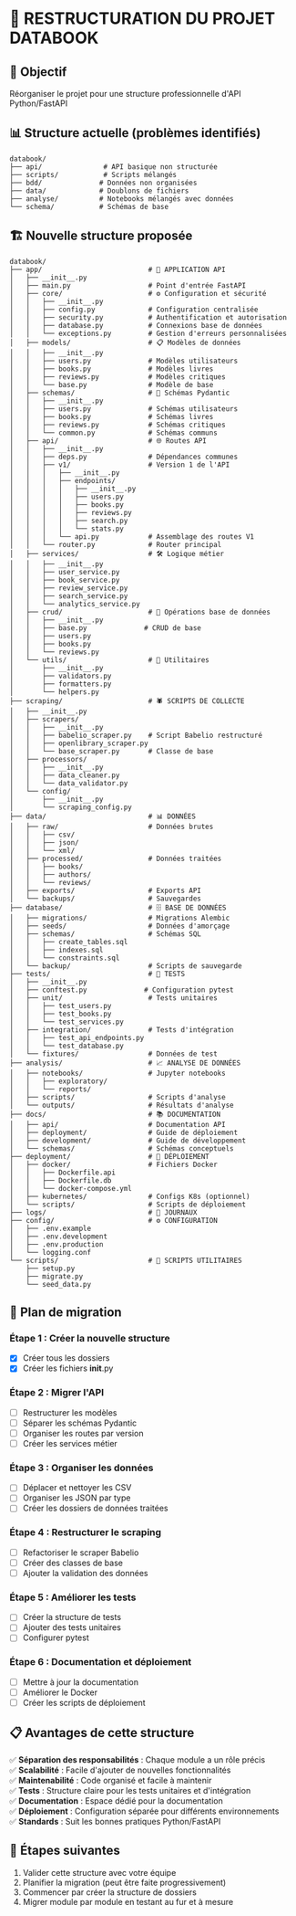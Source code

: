 # 📁 RESTRUCTURATION DU PROJET DATABOOK

## 🎯 Objectif
Réorganiser le projet pour une structure professionnelle d'API Python/FastAPI

## 📊 Structure actuelle (problèmes identifiés)
```
databook/
├── api/               # API basique non structurée
├── scripts/           # Scripts mélangés
├── bdd/              # Données non organisées
├── data/             # Doublons de fichiers
├── analyse/          # Notebooks mélangés avec données
└── schema/           # Schémas de base
```

## 🏗️ Nouvelle structure proposée
```
databook/
├── app/                          # 🚀 APPLICATION API
│   ├── __init__.py
│   ├── main.py                   # Point d'entrée FastAPI
│   ├── core/                     # ⚙️ Configuration et sécurité
│   │   ├── __init__.py
│   │   ├── config.py             # Configuration centralisée
│   │   ├── security.py           # Authentification et autorisation
│   │   ├── database.py           # Connexions base de données
│   │   └── exceptions.py         # Gestion d'erreurs personnalisées
│   ├── models/                   # 📋 Modèles de données
│   │   ├── __init__.py
│   │   ├── users.py              # Modèles utilisateurs
│   │   ├── books.py              # Modèles livres
│   │   ├── reviews.py            # Modèles critiques
│   │   └── base.py               # Modèle de base
│   ├── schemas/                  # 📝 Schémas Pydantic
│   │   ├── __init__.py
│   │   ├── users.py              # Schémas utilisateurs
│   │   ├── books.py              # Schémas livres
│   │   ├── reviews.py            # Schémas critiques
│   │   └── common.py             # Schémas communs
│   ├── api/                      # 🌐 Routes API
│   │   ├── __init__.py
│   │   ├── deps.py               # Dépendances communes
│   │   ├── v1/                   # Version 1 de l'API
│   │   │   ├── __init__.py
│   │   │   ├── endpoints/
│   │   │   │   ├── __init__.py
│   │   │   │   ├── users.py
│   │   │   │   ├── books.py
│   │   │   │   ├── reviews.py
│   │   │   │   ├── search.py
│   │   │   │   └── stats.py
│   │   │   └── api.py            # Assemblage des routes V1
│   │   └── router.py             # Router principal
│   ├── services/                 # 🛠️ Logique métier
│   │   ├── __init__.py
│   │   ├── user_service.py
│   │   ├── book_service.py
│   │   ├── review_service.py
│   │   ├── search_service.py
│   │   └── analytics_service.py
│   ├── crud/                     # 💾 Opérations base de données
│   │   ├── __init__.py
│   │   ├── base.py              # CRUD de base
│   │   ├── users.py
│   │   ├── books.py
│   │   └── reviews.py
│   └── utils/                    # 🔧 Utilitaires
│       ├── __init__.py
│       ├── validators.py
│       ├── formatters.py
│       └── helpers.py
├── scraping/                     # 🕷️ SCRIPTS DE COLLECTE
│   ├── __init__.py
│   ├── scrapers/
│   │   ├── __init__.py
│   │   ├── babelio_scraper.py    # Script Babelio restructuré
│   │   ├── openlibrary_scraper.py
│   │   └── base_scraper.py       # Classe de base
│   ├── processors/
│   │   ├── __init__.py
│   │   ├── data_cleaner.py
│   │   └── data_validator.py
│   └── config/
│       ├── __init__.py
│       └── scraping_config.py
├── data/                         # 📊 DONNÉES
│   ├── raw/                      # Données brutes
│   │   ├── csv/
│   │   ├── json/
│   │   └── xml/
│   ├── processed/                # Données traitées
│   │   ├── books/
│   │   ├── authors/
│   │   └── reviews/
│   ├── exports/                  # Exports API
│   └── backups/                  # Sauvegardes
├── database/                     # 🗄️ BASE DE DONNÉES
│   ├── migrations/               # Migrations Alembic
│   ├── seeds/                    # Données d'amorçage
│   ├── schemas/                  # Schémas SQL
│   │   ├── create_tables.sql
│   │   ├── indexes.sql
│   │   └── constraints.sql
│   └── backup/                   # Scripts de sauvegarde
├── tests/                        # 🧪 TESTS
│   ├── __init__.py
│   ├── conftest.py              # Configuration pytest
│   ├── unit/                     # Tests unitaires
│   │   ├── test_users.py
│   │   ├── test_books.py
│   │   └── test_services.py
│   ├── integration/              # Tests d'intégration
│   │   ├── test_api_endpoints.py
│   │   └── test_database.py
│   └── fixtures/                 # Données de test
├── analysis/                     # 📈 ANALYSE DE DONNÉES
│   ├── notebooks/                # Jupyter notebooks
│   │   ├── exploratory/
│   │   └── reports/
│   ├── scripts/                  # Scripts d'analyse
│   └── outputs/                  # Résultats d'analyse
├── docs/                         # 📚 DOCUMENTATION
│   ├── api/                      # Documentation API
│   ├── deployment/               # Guide de déploiement
│   ├── development/              # Guide de développement
│   └── schemas/                  # Schémas conceptuels
├── deployment/                   # 🚀 DÉPLOIEMENT
│   ├── docker/                   # Fichiers Docker
│   │   ├── Dockerfile.api
│   │   ├── Dockerfile.db
│   │   └── docker-compose.yml
│   ├── kubernetes/               # Configs K8s (optionnel)
│   └── scripts/                  # Scripts de déploiement
├── logs/                         # 📝 JOURNAUX
├── config/                       # ⚙️ CONFIGURATION
│   ├── .env.example
│   ├── .env.development
│   ├── .env.production
│   └── logging.conf
└── scripts/                      # 📜 SCRIPTS UTILITAIRES
    ├── setup.py
    ├── migrate.py
    └── seed_data.py
```

## 🔄 Plan de migration

### Étape 1 : Créer la nouvelle structure
- [x] Créer tous les dossiers
- [x] Créer les fichiers __init__.py

### Étape 2 : Migrer l'API
- [ ] Restructurer les modèles
- [ ] Séparer les schémas Pydantic
- [ ] Organiser les routes par version
- [ ] Créer les services métier

### Étape 3 : Organiser les données
- [ ] Déplacer et nettoyer les CSV
- [ ] Organiser les JSON par type
- [ ] Créer les dossiers de données traitées

### Étape 4 : Restructurer le scraping
- [ ] Refactoriser le scraper Babelio
- [ ] Créer des classes de base
- [ ] Ajouter la validation des données

### Étape 5 : Améliorer les tests
- [ ] Créer la structure de tests
- [ ] Ajouter des tests unitaires
- [ ] Configurer pytest

### Étape 6 : Documentation et déploiement
- [ ] Mettre à jour la documentation
- [ ] Améliorer le Docker
- [ ] Créer les scripts de déploiement

## 📋 Avantages de cette structure

✅ **Séparation des responsabilités** : Chaque module a un rôle précis  
✅ **Scalabilité** : Facile d'ajouter de nouvelles fonctionnalités  
✅ **Maintenabilité** : Code organisé et facile à maintenir  
✅ **Tests** : Structure claire pour les tests unitaires et d'intégration  
✅ **Documentation** : Espace dédié pour la documentation  
✅ **Déploiement** : Configuration séparée pour différents environnements  
✅ **Standards** : Suit les bonnes pratiques Python/FastAPI  

## 🚀 Étapes suivantes

1. Valider cette structure avec votre équipe
2. Planifier la migration (peut être faite progressivement)
3. Commencer par créer la structure de dossiers
4. Migrer module par module en testant au fur et à mesure 